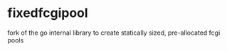 fixedfcgipool
=============

fork of the go internal library to create statically sized, pre-allocated fcgi pools
